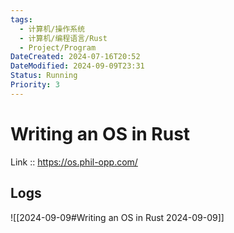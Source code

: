 ```yaml
---
tags:
  - 计算机/操作系统
  - 计算机/编程语言/Rust
  - Project/Program
DateCreated: 2024-07-16T20:52
DateModified: 2024-09-09T23:31
Status: Running
Priority: 3
---
```

# Writing an OS in Rust

Link :: https://os.phil-opp.com/

## Logs

![[2024-09-09#Writing an OS in Rust 2024-09-09]]

